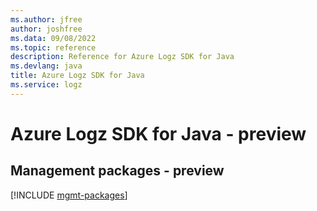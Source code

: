 ```yaml
---
ms.author: jfree
author: joshfree
ms.data: 09/08/2022
ms.topic: reference
description: Reference for Azure Logz SDK for Java
ms.devlang: java
title: Azure Logz SDK for Java
ms.service: logz
---
```

# Azure Logz SDK for Java - preview

## Management packages - preview
[!INCLUDE [mgmt-packages](logz-mgmt-index.md)]